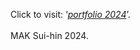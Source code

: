 Click to visit: ‘<i><a href="/portfolio2024/index.html">portfolio 2024</a></i>’.</br></br>
MAK Sui-hin 2024.
